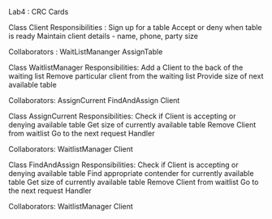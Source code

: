 Lab4 : CRC Cards

Class Client
Responsibilities : 
	Sign up for a table
	Accept or deny when table is ready
	Maintain client details - name, phone, party size

Collaborators : 
	WaitListMananger
	AssignTable



Class WaitlistManager
Responsibilities: 
	Add a Client to the back of the waiting list
	Remove particular client from the waiting list
	Provide size of next available table

Collaborators: 
	AssignCurrent
	FindAndAssign
	Client


Class AssignCurrent
Responsibilities:
	Check if Client is accepting or denying available table
	Get size of currently available table
	Remove Client from waitlist 
	Go to the next request Handler

Collaborators: 
	WaitlistManager
	Client



Class FindAndAssign
Responsibilities:
	Check if Client is accepting or denying available table
	Find appropriate contender for currently available table
	Get size of currently available table
	Remove Client from waitlist 
	Go to the next request Handler

Collaborators: 
	WaitlistManager
	Client









